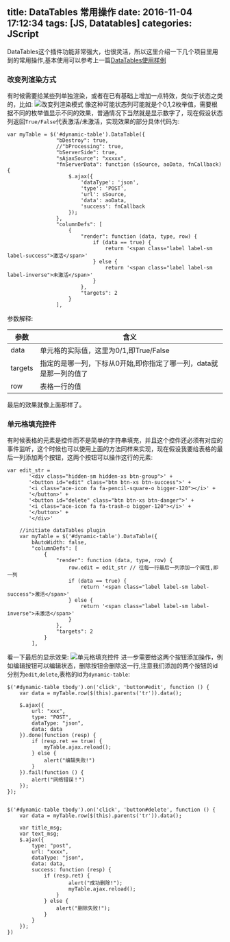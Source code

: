 title: DataTables 常用操作
date: 2016-11-04 17:12:34
tags: [JS, Datatables]
categories: JScript
---
DataTables这个插件功能非常强大，也很灵活，所以这里介绍一下几个项目里用到的常用操作,基本使用可以参考上一篇[DataTables使用样例](2016/10/01/DataTables使用样例)

### 改变列渲染方式
有时候需要给某些列单独渲染，或者在已有基础上增加一点特效，类似于状态之类的，比如:
![改变列渲染模式](http://7xn9y9.com1.z0.glb.clouddn.com/DataTables%20%E5%B8%B8%E7%94%A8%E6%93%8D%E4%BD%9C01.png)
像这种可能状态列可能就是个0,1,2枚举值，需要根据不同的枚举值显示不同的效果，普通情况下当然就是显示数字了，现在假设状态列返回`True/False`代表激活/未激活，实现效果的部分具体代码为:
```
var myTable = $('#dynamic-table').DataTable({
                "bDestroy": true,
                //"bProcessing": true,
                "bServerSide": true,
                "sAjaxSource": "xxxxx",
                "fnServerData": function (sSource, aoData, fnCallback) {
                    $.ajax({
                        'dataType': 'json',
                        'type': 'POST',
                        'url': sSource,
                        'data': aoData,
                        'success': fnCallback
                    });
                },
                "columnDefs": [
                    {
                        "render": function (data, type, row) {
                            if (data == true) {
                                return '<span class="label label-sm label-success">激活</span>'
                            } else {
                                return '<span class="label label-sm label-inverse">未激活</span>'
                            }
                        },
                        "targets": 2
                    }
                ],
```
参数解释:

参数 | 含义
-----|-----
data | 单元格的实际值，这里为0/1,即True/False
targets | 指定的是哪一列，下标从0开始,即你指定了哪一列，data就是那一列的值了
row | 表格一行的值

最后的效果就像上面那样了。

### 单元格填充控件
有时候表格的元素是控件而不是简单的字符串填充，并且这个控件还必须有对应的事件监听，这个时候也可以使用上面的方法同样来实现，现在假设我要给表格的最后一列添加两个按钮，这两个按钮可以操作这行的元素:
```
var edit_str =
       '<div class="hidden-sm hidden-xs btn-group">' +
       '<button id="edit" class="btn btn-xs btn-success">' +
       '<i class="ace-icon fa fa-pencil-square-o bigger-120"></i>' +
       '</button>' +
       '<button id="delete" class="btn btn-xs btn-danger">' +
       '<i class="ace-icon fa fa-trash-o bigger-120"></i>' +
       '</button>' +
       '</div>'

    //initiate dataTables plugin
    var myTable = $('#dynamic-table').DataTable({
        bAutoWidth: false,
        "columnDefs": [
            {
                "render": function (data, type, row) {
                    row.edit = edit_str // 往每一行最后一列添加一个属性,即一列
                    if (data == true) {
                        return '<span class="label label-sm label-success">激活</span>'
                    } else {
                        return '<span class="label label-sm label-inverse">未激活</span>'
                    }
                },
                "targets": 2
            }
        ],
```
看一下最后的显示效果:
![单元格填充控件](http://7xn9y9.com1.z0.glb.clouddn.com/DataTables%20%E5%B8%B8%E7%94%A8%E6%93%8D%E4%BD%9C02.png)
进一步需要给这两个按钮添加操作，例如编辑按钮可以编辑状态，删除按钮会删除这一行,注意我们添加的两个按钮的id分别为`edit`,`delete`,表格的id为`dynamic-table`:
```
$('#dynamic-table tbody').on('click', 'button#edit', function () {
    var data = myTable.row($(this).parents('tr')).data();

    $.ajax({
        url: "xxx",
        type: "POST",
        dataType: "json",
        data: data
    }).done(function (resp) {
        if (resp.ret == true) {
            myTable.ajax.reload();
        } else {
            alert("编辑失败!")
        }
    }).fail(function () {
        alert("网络错误！")
    });
});


$('#dynamic-table tbody').on('click', 'button#delete', function () {
    var data = myTable.row($(this).parents('tr')).data();

    var title_msg;
    var text_msg;
    $.ajax({
        type: "post",
        url: "xxxx",
        dataType: "json",
        data: data,
        success: function (resp) {
            if (resp.ret) {
                    alert("成功删除!");
                    myTable.ajax.reload();
                }
            } else {
                alert("删除失败!");
            }
        }
    });
})
```
